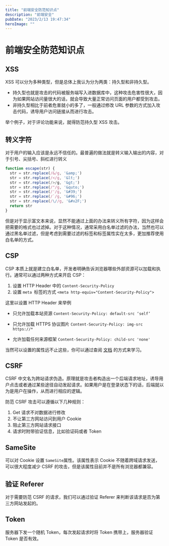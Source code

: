 ```yaml
---
title: "前端安全防范知识点"
description: "前端安全"
pubDate: "2023/2/13 19:47:34"
heroImage: ""
---
```


# 前端安全防范知识点
## XSS

XSS 可以分为多种类型，但是总体上我认为分为两类：持久型和非持久型。
- 持久型也就是攻击的代码被服务端写入进数据库中，这种攻击危害性很大，因为如果网站访问量很大的话，就会导致大量正常访问页面的用户都受到攻击。
- 非持久型相比于前者危害就小的多了，一般通过修改 URL 参数的方式加入攻击代码，诱导用户访问链接从而进行攻击。


举个例子，对于评论功能来说，就得防范持久型 XSS 攻击。


## 转义字符

对于用户的输入应该是永远不信任的。最普遍的做法就是转义输入输出的内容，对于引号、尖括号、斜杠进行转义
```javascript
function escape(str) {
  str = str.replace(/&/g, '&amp;')
  str = str.replace(/</g, '&lt;')
  str = str.replace(/>/g, '&gt;')
  str = str.replace(/"/g, '&quto;')
  str = str.replace(/'/g, '&#39;')
  str = str.replace(/`/g, '&#96;')
  str = str.replace(/\//g, '&#x2F;')
  return str
}
```
但是对于显示富文本来说，显然不能通过上面的办法来转义所有字符，因为这样会把需要的格式也过滤掉。对于这种情况，通常采用白名单过滤的办法，当然也可以通过黑名单过滤，但是考虑到需要过滤的标签和标签属性实在太多，更加推荐使用白名单的方式。

## CSP
CSP 本质上就是建立白名单，开发者明确告诉浏览器哪些外部资源可以加载和执行。通常可以通过两种方式来开启 CSP：
1. 设置 HTTP Header 中的 `Content-Security-Policy`
2. 设置 `meta `标签的方式 `<meta http-equiv="Content-Security-Policy">`

这里以设置 HTTP Header 来举例
- 只允许加载本站资源
`Content-Security-Policy: default-src ‘self’`

- 只允许加载 HTTPS 协议图片
`Content-Security-Policy: img-src https://*`
- 允许加载任何来源框架
`Content-Security-Policy: child-src 'none'`

当然可以设置的属性远不止这些，你可以通过查阅 [文档](https://developer.mozilla.org/en-US/docs/Web/HTTP/Headers/Content-Security-Policy) 的方式来学习。


## CSRF

CSRF 中文名为跨站请求伪造。原理就是攻击者构造出一个后端请求地址，诱导用户点击或者通过某些途径自动发起请求。如果用户是在登录状态下的话，后端就以为是用户在操作，从而进行相应的逻辑。

防范 CSRF 攻击可以遵循以下几种规则：
1. Get 请求不对数据进行修改
2. 不让第三方网站访问到用户 Cookie
3. 阻止第三方网站请求接口
4. 请求时附带验证信息，比如验证码或者 Token

## SameSite

可以对 Cookie 设置 `SameSite`属性。该属性表示 Cookie 不随着跨域请求发送，可以很大程度减少 CSRF 的攻击，但是该属性目前并不是所有浏览器都兼容。

## 验证 Referer

对于需要防范 CSRF 的请求，我们可以通过验证 Referer 来判断该请求是否为第三方网站发起的。

## Token

服务器下发一个随机 Token，每次发起请求时将 Token 携带上，服务器验证 Token 是否有效。



